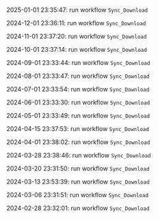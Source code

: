 2025-01-01 23:35:47: run workflow `Sync_Download` 

2024-12-01 23:36:11: run workflow `Sync_Download` 

2024-11-01 23:37:20: run workflow `Sync_Download` 

2024-10-01 23:37:14: run workflow `Sync_Download` 

2024-09-01 23:33:44: run workflow `Sync_Download` 

2024-08-01 23:33:47: run workflow `Sync_Download` 

2024-07-01 23:33:54: run workflow `Sync_Download` 

2024-06-01 23:33:30: run workflow `Sync_Download` 

2024-05-01 23:33:49: run workflow `Sync_Download` 

2024-04-15 23:37:53: run workflow `Sync_Download` 

2024-04-01 23:38:02: run workflow `Sync_Download` 

2024-03-28 23:38:46: run workflow `Sync_Download` 

2024-03-20 23:31:50: run workflow `Sync_Download` 

2024-03-13 23:53:39: run workflow `Sync_Download` 

2024-03-06 23:31:51: run workflow `Sync_Download` 

2024-02-28 23:32:01: run workflow `Sync_Download` 


